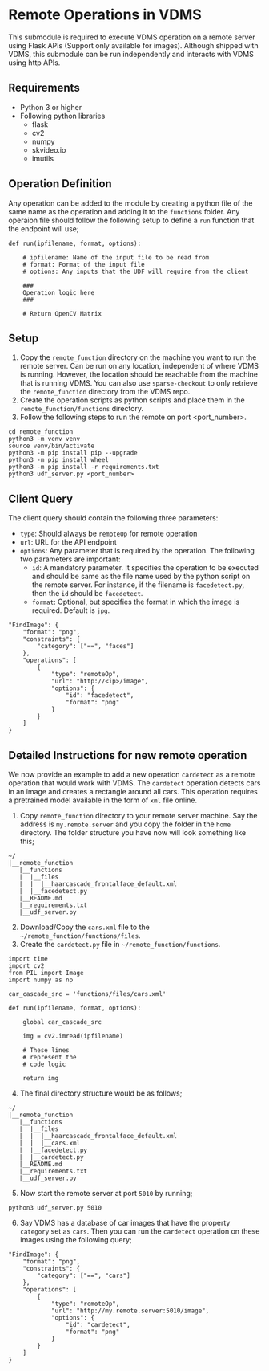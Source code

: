 # Remote Operations in VDMS
This submodule is required to execute VDMS operation on a remote server using Flask APIs (Support only available for images). Although shipped with VDMS, this submodule can be run independently and interacts with VDMS using http APIs.

## Requirements
- Python 3 or higher
- Following python libraries
    - flask
    - cv2
    - numpy
    - skvideo.io
    - imutils

## Operation Definition
Any operation can be added to the module by creating a python file of the same name as the operation and adding it to the `functions` folder. Any operaion file should follow the following setup to define a `run` function that the endpoint will use;
```
def run(ipfilename, format, options):
    
    # ipfilename: Name of the input file to be read from
    # format: Format of the input file
    # options: Any inputs that the UDF will require from the client

    ###
    Operation logic here
    ###

    # Return OpenCV Matrix
```

## Setup
1. Copy the `remote_function` directory on the machine you want to run the remote server. Can be run on any location, independent of where VDMS is running. However, the location should be reachable from the machine that is running VDMS. You can also use `sparse-checkout` to only retrieve the `remote_function` directory from the VDMS repo.
2. Create the operation scripts as python scripts and place them in the `remote_function/functions` directory.
4. Follow the following steps to run the remote on port <port_number>.

```
cd remote_function
python3 -m venv venv
source venv/bin/activate
python3 -m pip install pip --upgrade
python3 -m pip install wheel
python3 -m pip install -r requirements.txt
python3 udf_server.py <port_number>
```

## Client Query

The client query should contain the following three parameters:

+ `type`: Should always be `remoteOp` for remote operation
+ `url`: URL for the API endpoint
+ `options`: Any parameter that is required by the operation. The following two parameters are important:
    + `id`: A mandatory parameter. It specifies the operation to be executed and should be same as the file name used by the python script on the remote server. For instance, if the filename is `facedetect.py`, then the `id` should be `facedetect`.
    + `format`: Optional, but specifies the format in which the image is required. Default is `jpg`.

```
"FindImage": {
    "format": "png",
    "constraints": {
        "category": ["==", "faces"]
    },
    "operations": [
        {
            "type": "remoteOp",
            "url": "http://<ip>/image",
            "options": {
                "id": "facedetect",
                "format": "png"
            }
        }
    ]
}
```

## Detailed Instructions for new remote operation
We now provide an example to add a new operation `cardetect` as a remote operation that would work with VDMS. The `cardetect` operation detects cars in an image and creates a rectangle around all cars. This operation requires a pretrained model available in the form of `xml` file online.

1. Copy `remote_function` directory to your remote server machine. Say the address is `my.remote.server` and you copy the folder in the `home` directory. The folder structure you have now will look something like this;
```
~/
|__remote_function
   |__functions
   |  |__files
   |  |  |__haarcascade_frontalface_default.xml
   |  |__facedetect.py
   |__README.md
   |__requirements.txt
   |__udf_server.py
```
2. Download/Copy the `cars.xml` file to the `~/remote_function/functions/files`.
3. Create the `cardetect.py` file in `~/remote_function/functions`.
```
import time
import cv2
from PIL import Image
import numpy as np

car_cascade_src = 'functions/files/cars.xml'

def run(ipfilename, format, options):

    global car_cascade_src

    img = cv2.imread(ipfilename)
    
    # These lines
    # represent the
    # code logic

    return img
```
4. The final directory structure would be as follows;
```
~/
|__remote_function
   |__functions
   |  |__files
   |  |  |__haarcascade_frontalface_default.xml
   |  |  |__cars.xml
   |  |__facedetect.py
   |  |__cardetect.py
   |__README.md
   |__requirements.txt
   |__udf_server.py
```
5. Now start the remote server at port `5010` by running;
```
python3 udf_server.py 5010
```
6. Say VDMS has a database of car images that have the property `category` set as `cars`. Then you can run the `cardetect` operation on these images using the following query;
```
"FindImage": {
    "format": "png",
    "constraints": {
        "category": ["==", "cars"]
    },
    "operations": [
        {
            "type": "remoteOp",
            "url": "http://my.remote.server:5010/image",
            "options": {
                "id": "cardetect",
                "format": "png"
            }
        }
    ]
}
```